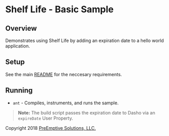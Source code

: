 # Shelf Life - Basic Sample

## Overview

Demonstrates using Shelf Life by adding an expiration date to a hello world application.

## Setup

See the main [README](../README.md) for the neccesary requirements.

## Running

* `ant` - Compiles, instruments, and runs the sample.

>**Note:** The build script passes the expiration date to Dasho via an `expireDate` User Property.

Copyright 2018 [PreEmptive Solutions, LLC.](https://www.preemptive.com)
